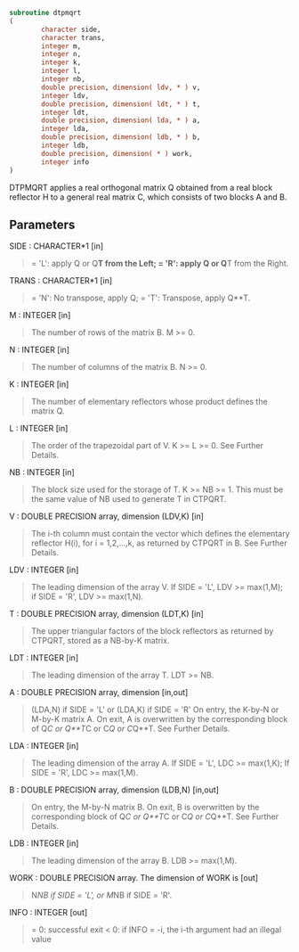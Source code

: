```fortran
subroutine dtpmqrt
(
        character side,
        character trans,
        integer m,
        integer n,
        integer k,
        integer l,
        integer nb,
        double precision, dimension( ldv, * ) v,
        integer ldv,
        double precision, dimension( ldt, * ) t,
        integer ldt,
        double precision, dimension( lda, * ) a,
        integer lda,
        double precision, dimension( ldb, * ) b,
        integer ldb,
        double precision, dimension( * ) work,
        integer info
)
```

DTPMQRT applies a real orthogonal matrix Q obtained from a
real block reflector H to a general
real matrix C, which consists of two blocks A and B.

## Parameters
SIDE : CHARACTER*1 [in]
> = 'L': apply Q or Q**T from the Left;
> = 'R': apply Q or Q**T from the Right.

TRANS : CHARACTER*1 [in]
> = 'N':  No transpose, apply Q;
> = 'T':  Transpose, apply Q**T.

M : INTEGER [in]
> The number of rows of the matrix B. M >= 0.

N : INTEGER [in]
> The number of columns of the matrix B. N >= 0.

K : INTEGER [in]
> The number of elementary reflectors whose product defines
> the matrix Q.

L : INTEGER [in]
> The order of the trapezoidal part of V.
> K >= L >= 0.  See Further Details.

NB : INTEGER [in]
> The block size used for the storage of T.  K >= NB >= 1.
> This must be the same value of NB used to generate T
> in CTPQRT.

V : DOUBLE PRECISION array, dimension (LDV,K) [in]
> The i-th column must contain the vector which defines the
> elementary reflector H(i), for i = 1,2,...,k, as returned by
> CTPQRT in B.  See Further Details.

LDV : INTEGER [in]
> The leading dimension of the array V.
> If SIDE = 'L', LDV >= max(1,M);
> if SIDE = 'R', LDV >= max(1,N).

T : DOUBLE PRECISION array, dimension (LDT,K) [in]
> The upper triangular factors of the block reflectors
> as returned by CTPQRT, stored as a NB-by-K matrix.

LDT : INTEGER [in]
> The leading dimension of the array T.  LDT >= NB.

A : DOUBLE PRECISION array, dimension [in,out]
> (LDA,N) if SIDE = 'L' or
> (LDA,K) if SIDE = 'R'
> On entry, the K-by-N or M-by-K matrix A.
> On exit, A is overwritten by the corresponding block of
> Q*C or Q**T*C or C*Q or C*Q**T.  See Further Details.

LDA : INTEGER [in]
> The leading dimension of the array A.
> If SIDE = 'L', LDC >= max(1,K);
> If SIDE = 'R', LDC >= max(1,M).

B : DOUBLE PRECISION array, dimension (LDB,N) [in,out]
> On entry, the M-by-N matrix B.
> On exit, B is overwritten by the corresponding block of
> Q*C or Q**T*C or C*Q or C*Q**T.  See Further Details.

LDB : INTEGER [in]
> The leading dimension of the array B.
> LDB >= max(1,M).

WORK : DOUBLE PRECISION array. The dimension of WORK is [out]
> N*NB if SIDE = 'L', or  M*NB if SIDE = 'R'.

INFO : INTEGER [out]
> = 0:  successful exit
> < 0:  if INFO = -i, the i-th argument had an illegal value
